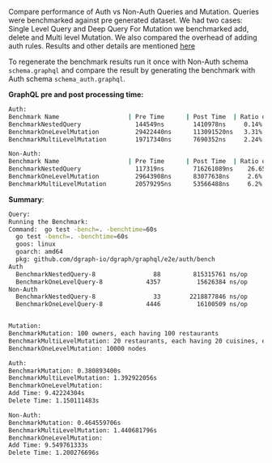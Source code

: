 Compare performance of Auth vs Non-Auth Queries and Mutation. Queries were benchmarked against pre
generated dataset. We had two cases: Single Level Query and Deep Query For Mutation we benchmarked
add, delete and Multi level Mutation. We also compared the overhead of adding auth rules. Results
and other details are mentioned
<a href="https://discuss.dgraph.io/t/graphql-query-mutation-benchmarking-result/8604/"> here </a>

To regenerate the benchmark results run it once with Non-Auth schema `schema.graphql` and compare
the result by generating the benchmark with Auth schema `schema_auth.graphql`.

**GraphQL pre and post processing time:**<br>

```bash
Auth:
Benchmark Name                   | Pre Time      | Post Time  | Ratio of Processing Time by Actual Time
BenchmarkNestedQuery               144549ns        1410978ns     0.14%
BenchmarkOneLevelMutation          29422440ns      113091520ns   3.31%
BenchmarkMultiLevelMutation        19717340ns      7690352ns     2.24%

Non-Auth:
Benchmark Name                   | Pre Time      | Post Time  | Ratio of Processing Time by Actual Time
BenchmarkNestedQuery               117319ns        716261089ns    26.65%
BenchmarkOneLevelMutation          29643908ns      83077638ns     2.6%
BenchmarkMultiLevelMutation        20579295ns      53566488ns     6.2%
```

**Summary**:

```bash
Query:
Running the Benchmark:
Command:  go test -bench=. -benchtime=60s
  go test -bench=. -benchtime=60s
  goos: linux
  goarch: amd64
  pkg: github.com/dgraph-io/dgraph/graphql/e2e/auth/bench
Auth
  BenchmarkNestedQuery-8                88         815315761 ns/op
  BenchmarkOneLevelQuery-8            4357          15626384 ns/op
Non-Auth
  BenchmarkNestedQuery-8                33        2218877846 ns/op
  BenchmarkOneLevelQuery-8            4446          16100509 ns/op


Mutation:
BenchmarkMutation: 100 owners, each having 100 restaurants
BenchmarkMultiLevelMutation: 20 restaurants, each having 20 cuisines, each cuisine having 20 dishes
BenchmarkOneLevelMutation: 10000 nodes

Auth:
BenchmarkMutation: 0.380893400s
BenchmarkMultiLevelMutation: 1.392922056s
BenchmarkOneLevelMutation:
Add Time: 9.42224304s
Delete Time: 1.150111483s

Non-Auth:
BenchmarkMutation: 0.464559706s
BenchmarkMultiLevelMutation: 1.440681796s
BenchmarkOneLevelMutation:
Add Time: 9.549761333s
Delete Time: 1.200276696s
```
